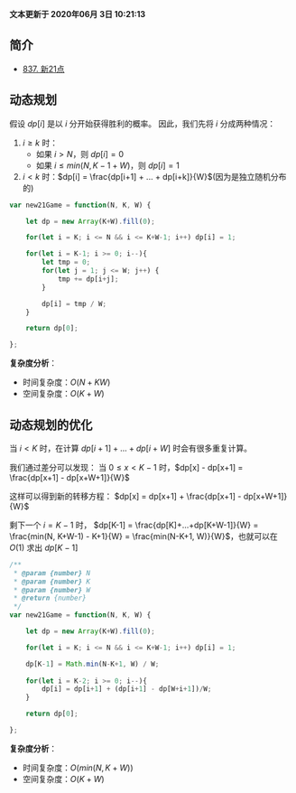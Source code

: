 **文本更新于 2020年06月 3日 10:21:13**
## 简介
- [837. 新21点](https://leetcode-cn.com/problems/new-21-game/)

## 动态规划
假设 $dp[i]$ 是以 $i$ 分开始获得胜利的概率。
因此，我们先将 $i$ 分成两种情况：
1. $i \geq k$ 时：
   - 如果 $i > N$，则 $dp[i] = 0$
   - 如果 $i \leq min(N, K-1+W)$，则 $dp[i] = 1$
2. $i < k$ 时：$dp[i] = \frac{dp[i+1] + ... + dp[i+k]}{W}$(因为是独立随机分布的)

```javascript
var new21Game = function(N, K, W) {

    let dp = new Array(K+W).fill(0);

    for(let i = K; i <= N && i <= K+W-1; i++) dp[i] = 1;

    for(let i = K-1; i >= 0; i--){
        let tmp = 0;
        for(let j = 1; j <= W; j++) {
            tmp += dp[i+j];
        }

        dp[i] = tmp / W;
    }

    return dp[0];

};
```
**复杂度分析**：
- 时间复杂度：$O(N+KW)$
- 空间复杂度：$O(K+W)$

## 动态规划的优化
当 $i < K$ 时，在计算 $dp[i+1]+...+dp[i+W]$ 时会有很多重复计算。

我们通过差分可以发现：
当 $0 \leq x < K-1$ 时，$dp[x] - dp[x+1] = \frac{dp[x+1] - dp[x+W+1]}{W}$

这样可以得到新的转移方程：
$dp[x]  = dp[x+1] + \frac{dp[x+1] - dp[x+W+1]}{W}$

剩下一个 $i= K-1$ 时，
$dp[K-1] = \frac{dp[K]+...+dp[K+W-1]}{W} = \frac{min(N, K+W-1) - K+1}{W} = \frac{min(N-K+1, W)}{W}$，也就可以在 $O(1)$  求出 $dp[K-1]$

```javascript
/**
 * @param {number} N
 * @param {number} K
 * @param {number} W
 * @return {number}
 */
var new21Game = function(N, K, W) {

    let dp = new Array(K+W).fill(0);

    for(let i = K; i <= N && i <= K+W-1; i++) dp[i] = 1;

    dp[K-1] = Math.min(N-K+1, W) / W;
    
    for(let i = K-2; i >= 0; i--){
        dp[i] = dp[i+1] + (dp[i+1] - dp[W+i+1])/W;
    }

    return dp[0];

};
```
**复杂度分析**：
- 时间复杂度：$O(min(N, K+W))$
- 空间复杂度：$O(K+W)$